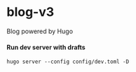 # blog-v3
Blog powered by Hugo

#### Run dev server with drafts
```
hugo server --config config/dev.toml -D
```
